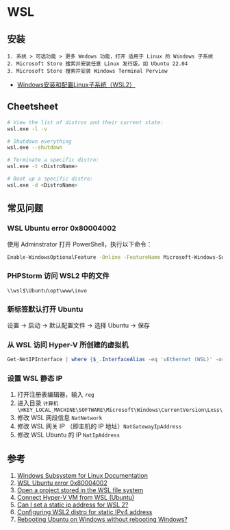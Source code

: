 # WSL

## 安装

```
1. 系统 > 可选功能 > 更多 Wndows 功能，打开 适用于 Linux 的 Windows 子系统
2. Microsoft Store 搜索并安装任意 Linux 发行版，如 Ubuntu 22.04
3. Microsoft Store 搜索并安装 Windows Terminal Perview
```

- [Windows安装和配置Linux子系统（WSL2）](https://zhuanlan.zhihu.com/p/1903903315080774656)

## Cheetsheet

```sh
# View the list of distros and their current state:
wsl.exe -l -v

# Shutdown everything
wsl.exe --shutdown

# Terminate a specific distro:
wsl.exe -t <DistroName>

# Boot up a specific distro: 
wsl.exe -d <DistroName>

```

## 常见问题

### WSL Ubuntu error 0x80004002

使用 Adminstrator 打开 PowerShell，执行以下命令：

```sh
Enable-WindowsOptionalFeature -Online -FeatureName Microsoft-Windows-Subsystem-Linux
```

### PHPStorm 访问 WSL2 中的文件

```
\\wsl$\Ubuntu\opt\www\invo
```

### 新标签默认打开 Ubuntu

设置 -> 启动 -> 默认配置文件 -> 选择 Ubuntu -> 保存

### 从 WSL 访问 Hyper-V 所创建的虚拟机

```powershell
Get-NetIPInterface | where {$_.InterfaceAlias -eq 'vEthernet (WSL)' -or $_.InterfaceAlias -eq 'vEthernet (Default Switch)'} | Set-NetIPInterface -Forwarding Enabled
```

### 设置 WSL 静态 IP

1. 打开注册表编辑器，输入 `reg`
2. 进入目录 `计算机\HKEY_LOCAL_MACHINE\SOFTWARE\Microsoft\Windows\CurrentVersion\Lxss\`
3. 修改 WSL 网段信息 `NatNetwork`
4. 修改 WSL 网关 IP （即主机的 IP 地址）`NatGatewayIpAddress`
5. 修改 WSL Ubuntu 的 IP `NatIpAddress`

## 参考

1. [Windows Subsystem for Linux Documentation](https://learn.microsoft.com/en-us/windows/wsl/)
2. [WSL Ubuntu error 0x80004002](https://github.com/microsoft/WSL/issues/2851)
3. [Open a project stored in the WSL file system](https://www.jetbrains.com/help/phpstorm/how-to-use-wsl-development-environment-in-product.html#open-a-project-in-wsl)
4. [Connect Hyper-V VM from WSL (Ubuntu)](https://stackoverflow.com/a/75684131)
5. [Can I set a static ip address for WSL 2?](https://stackoverflow.com/questions/69691928/can-i-set-a-static-ip-address-for-wsl-2)
6. [Configuring WSL2 distro for static IPv4 address](https://github.com/microsoft/WSL/discussions/9580)
7. [Rebooting Ubuntu on Windows without rebooting Windows?](https://superuser.com/questions/1126721/rebooting-ubuntu-on-windows-without-rebooting-windows)
